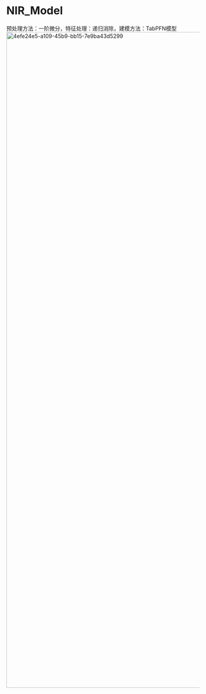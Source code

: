 # NIR_Model
预处理方法：一阶微分，特征处理：递归消除，建模方法：TabPFN模型
<img width="2928" height="1713" alt="4efe24e5-a109-45b9-bb15-7e9ba43d5299" src="https://github.com/user-attachments/assets/6a689f23-8221-4175-8819-32cf70ed8371" />
